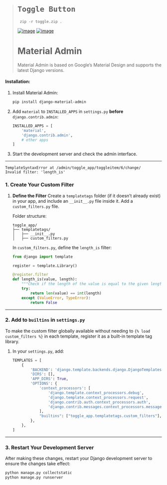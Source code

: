 ># `Toggle Button`
>
>      zip -r toggle.zip .
>
>[![image](https://github.com/user-attachments/assets/ae7b952f-4fe2-48c4-8a6c-1834d567a18b)](https://toggle.pythonanywhere.com/)
>[![image](https://github.com/user-attachments/assets/70fc62a8-f6a3-4a8b-b89c-ca394f598c2a)](https://toggle.pythonanywhere.com/admin/toggle_app/toggleitem/)
>
># **Material Admin**
>Material Admin is based on Google’s Material Design and supports the latest Django versions.

#### **Installation**:
1. Install Material Admin:
   ```bash
   pip install django-material-admin
   ```

2. Add `material` to `INSTALLED_APPS` in `settings.py` **before** `django.contrib.admin`:
   ```python
   INSTALLED_APPS = [
       'material',
       'django.contrib.admin',
       # other apps
   ]
   ```

3. Start the development server and check the admin interface.

---

```
TemplateSyntaxError at /admin/toggle_app/toggleitem/6/change/
Invalid filter: 'length_is'
```

### **1. Create Your Custom Filter**
1. **Define the Filter**
   Create a `templatetags` folder (if it doesn’t already exist) in your app, and include an `__init__.py` file inside it. Add a `custom_filters.py` file.

   Folder structure:
   ```
   toggle_app/
   ├── templatetags/
   │   ├── __init__.py
   │   ├── custom_filters.py
   ```

   In `custom_filters.py`, define the `length_is` filter:
   ```python
   from django import template

   register = template.Library()

   @register.filter
   def length_is(value, length):
       """Check if the length of the value is equal to the given length."""
       try:
           return len(value) == int(length)
       except (ValueError, TypeError):
           return False
   ```

---

### **2. Add to `builtins` in `settings.py`**
To make the custom filter globally available without needing to `{% load custom_filters %}` in each template, register it as a built-in template tag library.

1. In your `settings.py`, add:
   ```python
   TEMPLATES = [
       {
           'BACKEND': 'django.template.backends.django.DjangoTemplates',
           'DIRS': [],
           'APP_DIRS': True,
           'OPTIONS': {
               'context_processors': [
                   'django.template.context_processors.debug',
                   'django.template.context_processors.request',
                   'django.contrib.auth.context_processors.auth',
                   'django.contrib.messages.context_processors.messages',
               ],
               "builtins": ["toggle_app.templatetags.custom_filters"],  # Add your custom filters here
           },
       },
   ]
   ```

---

### **3. Restart Your Development Server**
After making these changes, restart your Django development server to ensure the changes take effect:
```bash
python manage.py collectstatic
python manage.py runserver
```
